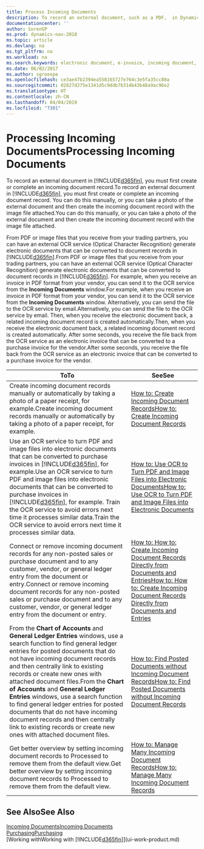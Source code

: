 ```yaml
---
title: Process Incoming Documents
description: To record an external document, such as a PDF,  in Dynamics NAV, you first create or complete an incoming document record.
documentationcenter: ''
author: SorenGP
ms.prod: dynamics-nav-2018
ms.topic: article
ms.devlang: na
ms.tgt_pltfrm: na
ms.workload: na
ms.search.keywords: electronic document, e-invoice, incoming document, OCR, ecommerce, document exchange, import invoice
ms.date: 06/02/2017
ms.author: sgroespe
ms.openlocfilehash: ce3ae47b2394ea558165727e764c3e5fa35cc80a
ms.sourcegitcommit: 02827d275e1341d5c9ddb7b314b43b48a9ac96e2
ms.translationtype: HT
ms.contentlocale: zh-CN
ms.lasthandoff: 04/04/2019
ms.locfileid: "7301"
---
```

# <a name="processing-incoming-documents"></a><span data-ttu-id="3c4fb-103">Processing Incoming Documents</span><span class="sxs-lookup"><span data-stu-id="3c4fb-103">Processing Incoming Documents</span></span>
<span data-ttu-id="3c4fb-104">To record an external document in [!INCLUDE[d365fin](includes/d365fin_md.md)], you must first create or complete an incoming document record.</span><span class="sxs-lookup"><span data-stu-id="3c4fb-104">To record an external document in [!INCLUDE[d365fin](includes/d365fin_md.md)], you must first create or complete an incoming document record.</span></span> <span data-ttu-id="3c4fb-105">You can do this manually, or you can take a photo of the external document and then create the incoming document record with the image file attached.</span><span class="sxs-lookup"><span data-stu-id="3c4fb-105">You can do this manually, or you can take a photo of the external document and then create the incoming document record with the image file attached.</span></span>

<span data-ttu-id="3c4fb-106">From PDF or image files that you receive from your trading partners, you can have an external OCR service (Optical Character Recognition) generate electronic documents that can be converted to document records in [!INCLUDE[d365fin](includes/d365fin_md.md)].</span><span class="sxs-lookup"><span data-stu-id="3c4fb-106">From PDF or image files that you receive from your trading partners, you can have an external OCR service (Optical Character Recognition) generate electronic documents that can be converted to document records in [!INCLUDE[d365fin](includes/d365fin_md.md)].</span></span> <span data-ttu-id="3c4fb-107">For example, when you receive an invoice in PDF format from your vendor, you can send it to the OCR service from the **Incoming Documents** window.</span><span class="sxs-lookup"><span data-stu-id="3c4fb-107">For example, when you receive an invoice in PDF format from your vendor, you can send it to the OCR service from the **Incoming Documents** window.</span></span> <span data-ttu-id="3c4fb-108">Alternatively, you can send the file to the OCR service by email.</span><span class="sxs-lookup"><span data-stu-id="3c4fb-108">Alternatively, you can send the file to the OCR service by email.</span></span> <span data-ttu-id="3c4fb-109">Then, when you receive the electronic document back, a related incoming document record is created automatically.</span><span class="sxs-lookup"><span data-stu-id="3c4fb-109">Then, when you receive the electronic document back, a related incoming document record is created automatically.</span></span> <span data-ttu-id="3c4fb-110">After some seconds, you receive the file back from the OCR service as an electronic invoice that can be converted to a purchase invoice for the vendor.</span><span class="sxs-lookup"><span data-stu-id="3c4fb-110">After some seconds, you receive the file back from the OCR service as an electronic invoice that can be converted to a purchase invoice for the vendor.</span></span>

| <span data-ttu-id="3c4fb-111">To</span><span class="sxs-lookup"><span data-stu-id="3c4fb-111">To</span></span> | <span data-ttu-id="3c4fb-112">See</span><span class="sxs-lookup"><span data-stu-id="3c4fb-112">See</span></span> |
| --- | --- |
| <span data-ttu-id="3c4fb-113">Create incoming document records manually or automatically by taking a photo of a paper receipt, for example.</span><span class="sxs-lookup"><span data-stu-id="3c4fb-113">Create incoming document records manually or automatically by taking a photo of a paper receipt, for example.</span></span> |[<span data-ttu-id="3c4fb-114">How to: Create Incoming Document Records</span><span class="sxs-lookup"><span data-stu-id="3c4fb-114">How to: Create Incoming Document Records</span></span>](across-how-create-income-document-records.md) |
| <span data-ttu-id="3c4fb-115">Use an OCR service to turn PDF and image files into electronic documents that can be converted to purchase invoices in [!INCLUDE[d365fin](includes/d365fin_md.md)], for example.</span><span class="sxs-lookup"><span data-stu-id="3c4fb-115">Use an OCR service to turn PDF and image files into electronic documents that can be converted to purchase invoices in [!INCLUDE[d365fin](includes/d365fin_md.md)], for example.</span></span> <span data-ttu-id="3c4fb-116">Train the OCR service to avoid errors next time it processes similar data.</span><span class="sxs-lookup"><span data-stu-id="3c4fb-116">Train the OCR service to avoid errors next time it processes similar data.</span></span> |[<span data-ttu-id="3c4fb-117">How to: Use OCR to Turn PDF and Image Files into Electronic Documents</span><span class="sxs-lookup"><span data-stu-id="3c4fb-117">How to: Use OCR to Turn PDF and Image Files into Electronic Documents</span></span>](across-how-use-ocr-pdf-images-files.md) |
| <span data-ttu-id="3c4fb-118">Connect or remove incoming document records for any non-posted sales or purchase document and to any customer, vendor, or general ledger entry from the document or entry.</span><span class="sxs-lookup"><span data-stu-id="3c4fb-118">Connect or remove incoming document records for any non-posted sales or purchase document and to any customer, vendor, or general ledger entry from the document or entry.</span></span> |[<span data-ttu-id="3c4fb-119">How to: How to: Create Incoming Document Records Directly from Documents and Entries</span><span class="sxs-lookup"><span data-stu-id="3c4fb-119">How to: How to: Create Incoming Document Records Directly from Documents and Entries</span></span>](across-how-connect-disconnect-income-document-records.md) |
| <span data-ttu-id="3c4fb-120">From the **Chart of Accounts** and **General Ledger Entries** windows, use a search function to find general ledger entries for posted documents that do not have incoming document records and then centrally link to existing records or create new ones with attached document files.</span><span class="sxs-lookup"><span data-stu-id="3c4fb-120">From the **Chart of Accounts** and **General Ledger Entries** windows, use a search function to find general ledger entries for posted documents that do not have incoming document records and then centrally link to existing records or create new ones with attached document files.</span></span> |[<span data-ttu-id="3c4fb-121">How to: Find Posted Documents without Incoming Document Records</span><span class="sxs-lookup"><span data-stu-id="3c4fb-121">How to: Find Posted Documents without Incoming Document Records</span></span>](across-how-find-posted-documents-without-income-document-records.md) |
| <span data-ttu-id="3c4fb-122">Get better overview by setting incoming document records to Processed to remove them from the default view.</span><span class="sxs-lookup"><span data-stu-id="3c4fb-122">Get better overview by setting incoming document records to Processed to remove them from the default view.</span></span> |[<span data-ttu-id="3c4fb-123">How to: Manage Many Incoming Document Records</span><span class="sxs-lookup"><span data-stu-id="3c4fb-123">How to: Manage Many Incoming Document Records</span></span>](across-how-manage-many-income-document-records.md) |

## <a name="see-also"></a><span data-ttu-id="3c4fb-124">See Also</span><span class="sxs-lookup"><span data-stu-id="3c4fb-124">See Also</span></span>
[<span data-ttu-id="3c4fb-125">Incoming Documents</span><span class="sxs-lookup"><span data-stu-id="3c4fb-125">Incoming Documents</span></span>](across-income-documents.md)  
[<span data-ttu-id="3c4fb-126">Purchasing</span><span class="sxs-lookup"><span data-stu-id="3c4fb-126">Purchasing</span></span>](purchasing-manage-purchasing.md)  
[<span data-ttu-id="3c4fb-127">Working with</span><span class="sxs-lookup"><span data-stu-id="3c4fb-127">Working with</span></span> [!INCLUDE[d365fin](includes/d365fin_md.md)]](ui-work-product.md)
